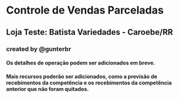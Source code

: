 # Controle de Vendas Parceladas
## Loja Teste: Batista Variedades - Caroebe/RR
### created by @gunterbr

#### Os detalhes de operação podem ser adicionados em breve.
#### Mais recursos poderão ser adicionados, como a previsão de recebimentos da competência e os recebimentos da competência anterior que não foram quitados.